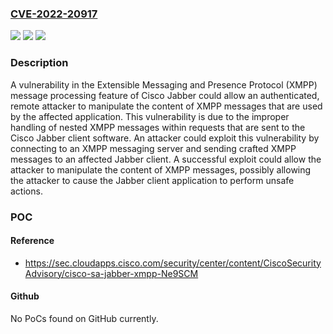 ### [CVE-2022-20917](https://cve.mitre.org/cgi-bin/cvename.cgi?name=CVE-2022-20917)
![](https://img.shields.io/static/v1?label=Product&message=Cisco%20Jabber&color=blue)
![](https://img.shields.io/static/v1?label=Version&message=%3D%2010.5(0)%20&color=brighgreen)
![](https://img.shields.io/static/v1?label=Vulnerability&message=n%2Fa&color=brighgreen)

### Description

A vulnerability in the Extensible Messaging and Presence Protocol (XMPP) message processing feature of Cisco Jabber could allow an authenticated, remote attacker to manipulate the content of XMPP messages that are used by the affected application. This vulnerability is due to the improper handling of nested XMPP messages within requests that are sent to the Cisco Jabber client software. An attacker could exploit this vulnerability by connecting to an XMPP messaging server and sending crafted XMPP messages to an affected Jabber client. A successful exploit could allow the attacker to manipulate the content of XMPP messages, possibly allowing the attacker to cause the Jabber client application to perform unsafe actions.

### POC

#### Reference
- https://sec.cloudapps.cisco.com/security/center/content/CiscoSecurityAdvisory/cisco-sa-jabber-xmpp-Ne9SCM

#### Github
No PoCs found on GitHub currently.

